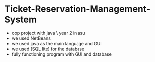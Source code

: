 # Ticket-Reservation-Management-System
- oop project with java \\ year 2 in asu
- we used NetBeans 
- we used java as the main language and GUI
- we used (SQL lite) for the database
- fully functioning program with GUI and database
